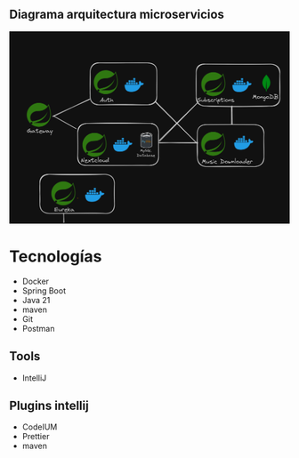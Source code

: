 ## Diagrama arquitectura microservicios

![Diagrama](Diagrama_Microservicios.png)

# Tecnologías

- Docker
- Spring Boot
- Java 21
- maven
- Git
- Postman

## Tools

- IntelliJ

## Plugins intellij

- CodeIUM
- Prettier
- maven
